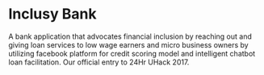# Inclusy Bank
A bank application that advocates financial inclusion by reaching out and giving loan services to low wage earners and micro business owners by utilizing facebook platform for credit scoring model and intelligent chatbot loan facilitation. Our official entry to 24Hr UHack 2017.
